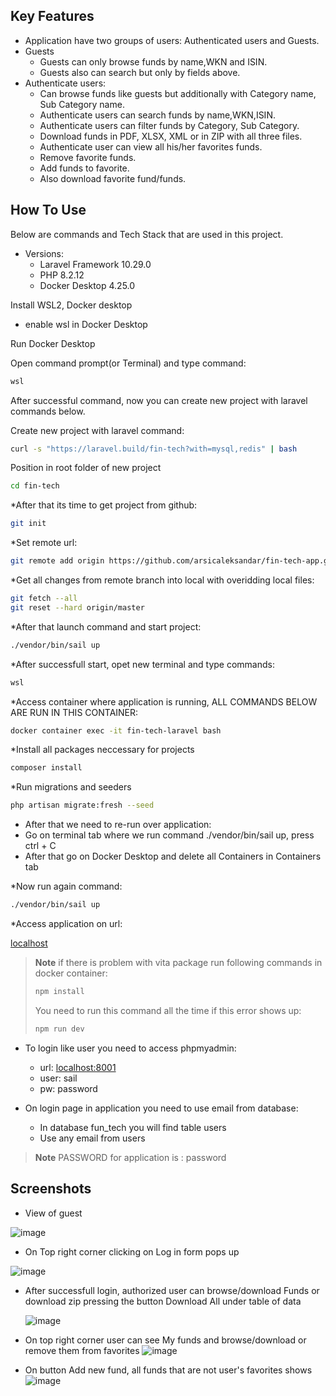 ## Key Features
* Application have two groups of users: Authenticated users and Guests.
* Guests
  - Guests can only browse funds by name,WKN and ISIN.
  - Guests also can search but only by fields above.
* Authenticate users:
  - Can browse funds like guests but additionally with Category name, Sub Category name.
  - Authenticate users can search funds by name,WKN,ISIN.
  - Authenticate users can filter funds by Category, Sub Category.
  - Download funds in PDF, XLSX, XML or in ZIP with all three files.
  - Authenticate user can view all his/her favorites funds.
  - Remove favorite funds.
  - Add funds to favorite.
  - Also download favorite fund/funds.

## How To Use

Below are commands and Tech Stack that are used in this project.

* Versions:
  - Laravel Framework 10.29.0
  - PHP 8.2.12
  - Docker Desktop 4.25.0

Install WSL2, Docker desktop 
* enable wsl in Docker Desktop

Run Docker Desktop

Open command prompt(or Terminal) and type command: 
```bash
wsl
```
After successful command, now you can create new project with laravel commands below.

Create new project with laravel command:
```bash
curl -s "https://laravel.build/fin-tech?with=mysql,redis" | bash
```

Position in root folder of new project
```bash
cd fin-tech
```


*After that its time to get project from github:
```bash
git init
```

*Set remote url:
```bash
git remote add origin https://github.com/arsicaleksandar/fin-tech-app.git
```
*Get all changes from remote branch into local with overidding local files:
```bash
git fetch --all
git reset --hard origin/master
```

*After that launch command and start project:
```bash
./vendor/bin/sail up
```

*After successfull start, opet new terminal and type commands:
```bash
wsl
```

*Access container where application is running, ALL COMMANDS BELOW ARE RUN IN THIS CONTAINER:
```bash
docker container exec -it fin-tech-laravel bash
```

*Install all packages neccessary for projects
```bash
composer install
```

*Run migrations and seeders
```bash
php artisan migrate:fresh --seed
```

* After that we need to re-run over application:
* Go on terminal tab where we run command ./vendor/bin/sail up, press ctrl + C
* After that go on Docker Desktop and delete all Containers in Containers tab

*Now run again command:
```bash
./vendor/bin/sail up
```

*Access application on url: 

[localhost](http://localhost/)



> **Note**
>if there is problem with vita package run following commands in docker container:
>```bash
>npm install
>```
>You need to run this command all the time if this error shows up:
>```bash
>npm run dev 
>```

* To login like user you need to access phpmyadmin:
  - url: [localhost:8001](http://localhost:8001/)
  - user: sail
  - pw: password


* On login page in application you need to use email from database:
  - In database fun_tech you will find table users
  - Use any email from users

> **Note**
> PASSWORD for application is : password


## Screenshots

* View of guest

![image](https://github.com/arsicaleksandar/fin-tech-app/assets/33933095/8fa6c22b-84e0-404d-96b9-e36f6adf6285)

* On Top right corner clicking on Log in form pops up

![image](https://github.com/arsicaleksandar/fin-tech-app/assets/33933095/b8a6dcd4-3fa3-4c09-b09c-500d75727220)

* After successfull login, authorized user can browse/download Funds or download zip pressing the button Download All under table of data

  ![image](https://github.com/arsicaleksandar/fin-tech-app/assets/33933095/28bc0a54-d30b-4c3d-8f0e-dee3ea4ad01a)

* On top right corner user can see My funds and browse/download or remove them from favorites
![image](https://github.com/arsicaleksandar/fin-tech-app/assets/33933095/74124c22-7265-409b-921d-f3dadbe3adac)

* On button Add new fund, all funds that are not user's favorites shows
  ![image](https://github.com/arsicaleksandar/fin-tech-app/assets/33933095/c05c8df2-16d6-42fc-bc4f-8cb840e74159)





